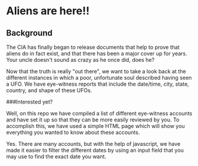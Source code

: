 # Aliens are here!!

## Background

The CIA has finally began to release documents that help to prove that aliens do in fact exist, and that 
there has been a major cover up for years. Your uncle doesn't sound as crazy as he once did, does he? 

Now that the truth is really "out there", we want to take a look back at the different instances in which
a poor, unfortunate soul described having seen a UFO. We have eye-witness reports that include the date/time, 
city, state, country, and shape of these UFOs. 

###Interested yet? 

Well, on this repo we have compiled a list of different eye-witness accounts and have set it up so that they
can be more easily reviewed by you. To accomplish this, we have used a simple HTML page which will show you 
everything you wanted to know about these accounts. 

Yes. There are many accounts, but with the help of javascript, we have made it easier to filter the different dates 
by using an input field that you may use to find the exact date you want. 





